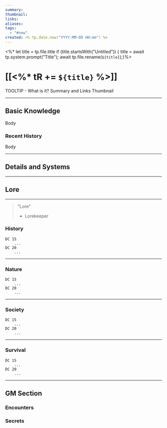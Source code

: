 ```yaml
---
summary: 
thumbnail: 
links: 
aliases: 
tags:
  - "#new"
created: <% tp.date.now("YYYY-MM-DD HH:mm") %>
---
```

<%*
  let title = tp.file.title
  if (title.startsWith("Untitled")) {
    title = await tp.system.prompt("Title");
    await tp.file.rename(`${title}`);}%>
# [[<%* tR += `${title}` %>]]
TOOLTIP - What is it? Summary and Links 
Thumbnail

----
## **Basic Knowledge**
Body
### **Recent History**
Body

---
## **Details and Systems**

----
## **Lore** 
---

> "Lore"
> - Lorekeeper
### **History**
	DC 15
		...
	DC 20
		...
----
### **Nature**
	DC 15
		...
	DC 20
		...
----
### **Society**
	DC 15
		...
	DC 20
		...
----
### **Survival**
	DC 15
		...
	DC 20
		...
----
## **GM Section**
### **Encounters**

### **Secrets**
